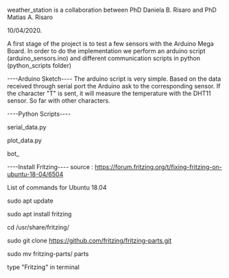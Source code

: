 weather_station is a collaboration between PhD Daniela B. Risaro and PhD Matias A. Risaro

10/04/2020.

A first stage of the project is to test a few sensors with the Arduino Mega Board. In order to do the implementation we perform an arduino script (arduino_sensors.ino) and different communication scripts in python (python_scripts folder)

----Arduino Sketch----
The arduino script is very simple. Based on the data received through serial port the Arduino ask to the corresponding sensor. If the character "T" is sent, it will measure the temperature with the DHT11 sensor. So far with other characters.

----Python Scripts----

serial_data.py

plot_data.py

bot_


----Install Fritzing----
source : https://forum.fritzing.org/t/fixing-fritzing-on-ubuntu-18-04/6504

List of commands for Ubuntu 18.04

sudo apt update

sudo apt install fritzing

cd /usr/share/fritzing/

sudo git clone https://github.com/fritzing/fritzing-parts.git

sudo mv fritzing-parts/ parts

type "Fritzing" in terminal
